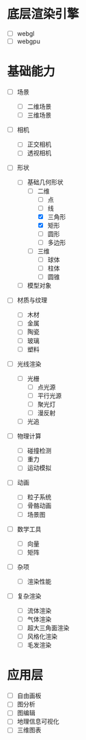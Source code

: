 # 底层渲染引擎

-   [ ] webgl
-   [ ] webgpu

# 基础能力

-   [ ] 场景

    -   [ ] 二维场景
    -   [ ] 三维场景

-   [ ] 相机

    -   [ ] 正交相机
    -   [ ] 透视相机

-   [ ] 形状

    -   [ ] 基础几何形状
        -   [ ] 二维
            -   [ ] 点
            -   [ ] 线
            -   [x] 三角形
            -   [x] 矩形
            -   [ ] 圆形
            -   [ ] 多边形
        -   [ ] 三维
            -   [ ] 球体
            -   [ ] 柱体
            -   [ ] 圆锥
    -   [ ] 模型对象

-   [ ] 材质与纹理

    -   [ ] 木材
    -   [ ] 金属
    -   [ ] 陶瓷
    -   [ ] 玻璃
    -   [ ] 塑料

-   [ ] 光线渲染

    -   [ ] 光栅
        -   [ ] 点光源
        -   [ ] 平行光源
        -   [ ] 聚光灯
        -   [ ] 漫反射
    -   [ ] 光追

-   [ ] 物理计算

    -   [ ] 碰撞检测
    -   [ ] 重力
    -   [ ] 运动模拟

-   [ ] 动画

    -   [ ] 粒子系统
    -   [ ] 骨骼动画
    -   [ ] 场景图

-   [ ] 数学工具

    -   [ ] 向量
    -   [ ] 矩阵

-   [ ] 杂项

    -   [ ] 渲染性能

-   [ ] 复杂渲染

    -   [ ] 流体渲染
    -   [ ] 气体渲染
    -   [ ] 超大三角面渲染
    -   [ ] 风格化渲染
    -   [ ] 毛发渲染

# 应用层

-   [ ] 自由画板
-   [ ] 图分析
-   [ ] 图编辑
-   [ ] 地理信息可视化
-   [ ] 三维图表
